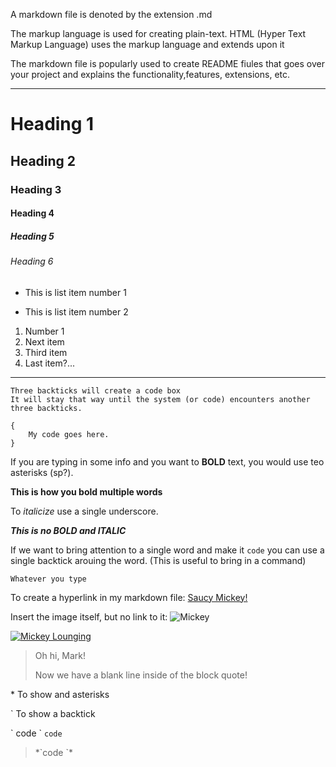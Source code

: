 A markdown file is denoted by the extension .md 

The markup language is used for creating plain-text. HTML (Hyper Text Markup Language) uses the markup language and extends upon it 

The markdown file is popularly used to create README fiules that goes over your project and explains the functionality,features, extensions, etc. 

--- 

# Heading 1 

## Heading 2

### Heading 3

#### Heading 4

##### Heading 5

###### Heading 6

- This is list item number 1

* This is list item number 2

1. Number 1
2. Next item
3. Third item
4. Last item?...

---

```
Three backticks will create a code box
It will stay that way until the system (or code) encounters another three backticks.
```

```
{
    My code goes here.
}
```

If you are typing in some info and you want to **BOLD** text, you would use teo asterisks (sp?).

**This is how you bold multiple words**

To _italicize_ use a single underscore.

**_This is no BOLD and ITALIC_**

If we want to bring attention to a single word and make it `code` you can use a single backtick arouing the word. (This is useful to bring in a command)

`Whatever you type`

To create a hyperlink in my markdown file: [Saucy Mickey!](https://toppng.com/uploads/preview/mickey-mouse-11530968610bkjpvgdnv6.png)

Insert the image itself, but no link to it:
![Mickey](https://toppng.com/uploads/preview/mickey-mouse-11530968610bkjpvgdnv6.png)

[![Mickey Lounging](https://cdn.freebiesupply.com/logos/large/2x/mickey-mouse-8-logo-png-transparent.png)](https://cdn.freebiesupply.com/logos/large/2x/mickey-mouse-8-logo-png-transparent.png)

> Oh hi, Mark!
>
> Now we have a blank line inside of the block quote!

\* To show and asterisks

\` To show a backtick

\` code \`
`code`

>\*\`code \`\*
